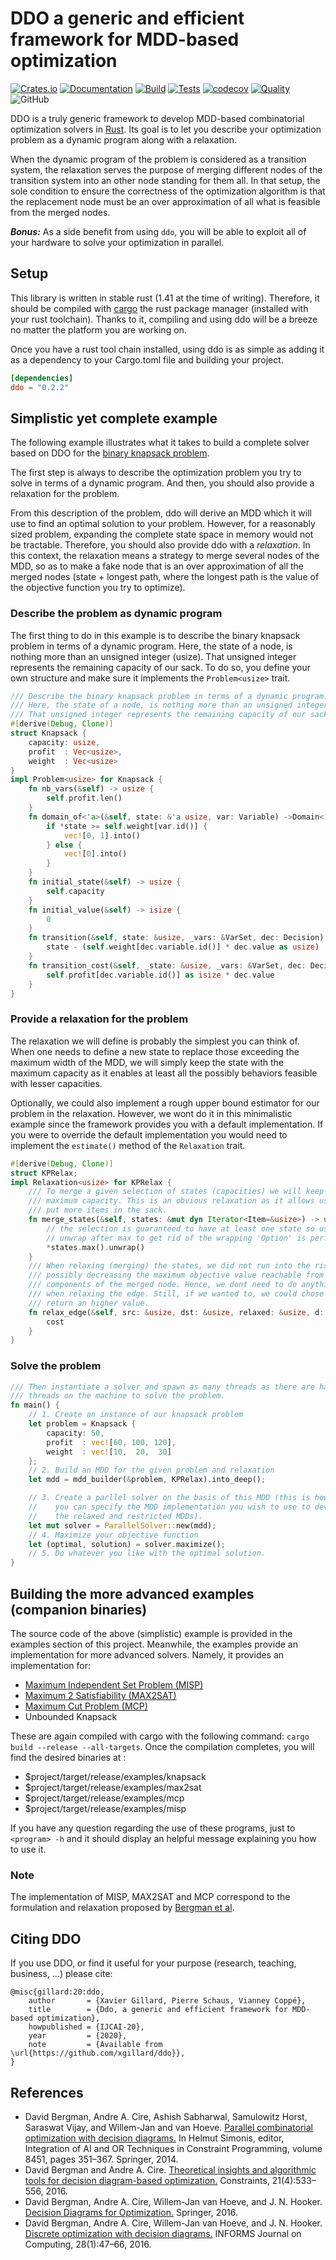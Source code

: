 # DDO a generic and efficient framework for MDD-based optimization
[![Crates.io](https://img.shields.io/crates/v/ddo)](https://crates.io/crates/ddo)
[![Documentation](https://img.shields.io/badge/Docs.rs-Latest-informational)](https://docs.rs/ddo/)
[![Build](https://github.com/xgillard/ddo/workflows/Build/badge.svg)](https://github.com/xgillard/ddo/actions?query=workflow%3A%22Build%22)
[![Tests](https://github.com/xgillard/ddo/workflows/Tests/badge.svg)](https://github.com/xgillard/ddo/actions?query=workflow%3A%22Tests%22)
[![codecov](https://codecov.io/gh/xgillard/ddo/branch/master/graph/badge.svg)](https://codecov.io/gh/xgillard/ddo)
[![Quality](https://github.com/xgillard/ddo/workflows/Quality%20Assurance/badge.svg)](https://github.com/xgillard/ddo/actions?query=workflow%3A%22Quality+Assurance%22)
![GitHub](https://img.shields.io/github/license/xgillard/ddo)

DDO is a truly generic framework to develop MDD-based combinatorial optimization
solvers in  [Rust](https://www.rust-lang.org/). Its goal is to let you describe
your optimization problem as a dynamic program along with a relaxation.

When the dynamic program of the problem is considered as a transition system,
the relaxation serves the purpose of merging different nodes of the transition
system into an other node standing for them all. In that setup, the sole
condition to ensure the correctness of the optimization algorithm is that the
replacement node must be an over approximation of all what is feasible from the
merged nodes.

***Bonus:***
As a side benefit from using `ddo`, you will be able to exploit all of your
hardware to solve your optimization in parallel.

## Setup
This library is written in stable rust (1.41 at the time of writing). Therefore,
it should be compiled with [cargo](https://doc.rust-lang.org/cargo/index.html)
the rust package manager (installed with your rust toolchain). Thanks to it,
compiling and using ddo will be a breeze no matter the platform you are working
on.

Once you have a rust tool chain installed, using ddo is as simple as adding it
as a dependency to your Cargo.toml file and building your project.

```toml
[dependencies]
ddo = "0.2.2"
```

## Simplistic yet complete example
The following example illustrates what it takes to build a complete solver based
on DDO for the [binary knapsack problem](https://en.wikipedia.org/wiki/Knapsack_problem#0-1_knapsack_problem).

The first step is always to describe the optimization problem you try to solve
in terms of a dynamic program. And then, you should also provide a relaxation
for the problem.

From this description of the problem, ddo will derive an MDD which it will use
to find an optimal solution to your problem. However, for a reasonably sized
problem, expanding the complete state space in memory would not be tractable.
Therefore, you should also provide ddo with a *relaxation*. In this context,
the relaxation means a strategy to merge several nodes of the MDD, so as to
make a fake node that is an over approximation of all the merged nodes (state +
longest path, where the longest path is the value of the objective function you
try to optimize).  

### Describe the problem as dynamic program
The first thing to do in this example is to describe the binary knapsack
problem in terms of a dynamic program. Here, the state of a node, is nothing
more than an unsigned integer (usize). That unsigned integer represents the
remaining capacity of our sack. To do so, you define your own structure and
make sure it implements the `Problem<usize>` trait.

```rust
/// Describe the binary knapsack problem in terms of a dynamic program.
/// Here, the state of a node, is nothing more than an unsigned integer (usize).
/// That unsigned integer represents the remaining capacity of our sack.
#[derive(Debug, Clone)]
struct Knapsack {
    capacity: usize,
    profit  : Vec<usize>,
    weight  : Vec<usize>
}
impl Problem<usize> for Knapsack {
    fn nb_vars(&self) -> usize {
        self.profit.len()
    }
    fn domain_of<'a>(&self, state: &'a usize, var: Variable) ->Domain<'a> {
        if *state >= self.weight[var.id()] {
            vec![0, 1].into()
        } else {
            vec![0].into()
        }
    }
    fn initial_state(&self) -> usize {
        self.capacity
    }
    fn initial_value(&self) -> isize {
        0
    }
    fn transition(&self, state: &usize, _vars: &VarSet, dec: Decision) -> usize {
        state - (self.weight[dec.variable.id()] * dec.value as usize)
    }
    fn transition_cost(&self, _state: &usize, _vars: &VarSet, dec: Decision) -> isize {
        self.profit[dec.variable.id()] as isize * dec.value
    }
}
```

### Provide a relaxation for the problem
The relaxation we will define is probably the simplest you can think of.
When one needs to define a new state to replace those exceeding the maximum
width of the MDD, we will simply keep the state with the maximum capacity
as it enables at least all the possibly behaviors feasible with lesser capacities.

Optionally, we could also implement a rough upper bound estimator for our
problem in the relaxation. However, we wont do it in this minimalistic
example since the framework provides you with a default implementation.
If you were to override the default implementation you would need to
implement the `estimate()` method of the `Relaxation` trait.

```rust
#[derive(Debug, Clone)]
struct KPRelax;
impl Relaxation<usize> for KPRelax {
    /// To merge a given selection of states (capacities) we will keep the
    /// maximum capacity. This is an obvious relaxation as it allows us to
    /// put more items in the sack.
    fn merge_states(&self, states: &mut dyn Iterator<Item=&usize>) -> usize {
        // the selection is guaranteed to have at least one state so using
        // unwrap after max to get rid of the wrapping 'Option' is perfectly safe.
        *states.max().unwrap()
    }
    /// When relaxing (merging) the states, we did not run into the risk of
    /// possibly decreasing the maximum objective value reachable from the
    /// components of the merged node. Hence, we dont need to do anything
    /// when relaxing the edge. Still, if we wanted to, we could chose to
    /// return an higher value.
    fn relax_edge(&self, src: &usize, dst: &usize, relaxed: &usize, d: Decision, cost: isize) -> isize {
        cost
    }
}
```

### Solve the problem
```rust
/// Then instantiate a solver and spawn as many threads as there are hardware
/// threads on the machine to solve the problem.
fn main() {
    // 1. Create an instance of our knapsack problem
    let problem = Knapsack {
        capacity: 50,
        profit  : vec![60, 100, 120],
        weight  : vec![10,  20,  30]
    };
    // 2. Build an MDD for the given problem and relaxation
    let mdd = mdd_builder(&problem, KPRelax).into_deep();

    // 3. Create a parllel solver on the basis of this MDD (this is how
    //    you can specify the MDD implementation you wish to use to develop
    //    the relaxed and restricted MDDs).
    let mut solver = ParallelSolver::new(mdd);
    // 4. Maximize your objective function
    let (optimal, solution) = solver.maximize();
    // 5. Do whatever you like with the optimal solution.
}
```

## Building the more advanced examples (companion binaries)
The source code of the above (simplistic) example is provided in the examples
section of this project. Meanwhile, the examples provide an implementation for
more advanced solvers. Namely, it provides an implementation for:
+   [Maximum Independent Set Problem (MISP)](https://www.wikiwand.com/en/Independent_set_(graph_theory))
+   [Maximum 2 Satisfiability (MAX2SAT)](https://en.wikipedia.org/wiki/Maximum_satisfiability_problem)
+   [Maximum Cut Problem (MCP)](https://en.wikipedia.org/wiki/Maximum_cut)
+   Unbounded Knapsack

These are again compiled with cargo with the following command:
```cargo build --release --all-targets```. Once the compilation completes, you
will find the desired binaries at :
+   $project/target/release/examples/knapsack
+   $project/target/release/examples/max2sat
+   $project/target/release/examples/mcp
+   $project/target/release/examples/misp

If you have any question regarding the use of these programs, just to `<program> -h`
and it should display an helpful message explaining you how to use it.

### Note
The implementation of MISP, MAX2SAT and MCP correspond to the formulation and
relaxation proposed by [Bergman et al](https://pubsonline.informs.org/doi/abs/10.1287/ijoc.2015.0648).

## Citing DDO
If you use DDO, or find it useful for your purpose (research, teaching, business, ...)
please cite:
```
@misc{gillard:20:ddo,
    author       = {Xavier Gillard, Pierre Schaus, Vianney Coppé},
    title        = {Ddo, a generic and efficient framework for MDD-based optimization},
    howpublished = {IJCAI-20},
    year         = {2020},
    note         = {Available from \url{https://github.com/xgillard/ddo}},
}
```

## References
+   David Bergman, Andre A. Cire, Ashish Sabharwal, Samulowitz Horst, Saraswat Vijay, and Willem-Jan and van Hoeve. [Parallel combinatorial optimization with decision diagrams.](https://link.springer.com/chapter/10.1007/978-3-319-07046-9_25) In Helmut Simonis, editor, Integration of AI and OR Techniques in Constraint Programming, volume 8451, pages 351–367. Springer, 2014.
+   David Bergman and Andre A. Cire. [Theoretical insights and algorithmic tools for decision diagram-based optimization.](https://link.springer.com/article/10.1007/s10601-016-9239-9) Constraints, 21(4):533–556, 2016.
+   David Bergman, Andre A. Cire, Willem-Jan van Hoeve, and J. N. Hooker. [Decision Diagrams for Optimization.](https://link.springer.com/book/10.1007%2F978-3-319-42849-9) Springer, 2016.
+   David Bergman, Andre A. Cire, Willem-Jan van Hoeve, and J. N. Hooker. [Discrete optimization with decision diagrams.](https://pubsonline.informs.org/doi/abs/10.1287/ijoc.2015.0648) INFORMS Journal on Computing, 28(1):47–66, 2016.
